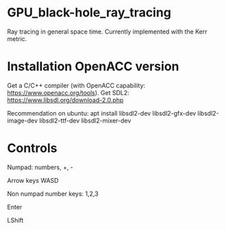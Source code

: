 # GPU_black-hole_ray_tracing
Ray tracing in general space time. Currently implemented with the Kerr metric.

# Installation OpenACC version
Get a C/C++ compiler (with OpenACC capability: https://www.openacc.org/tools).
Get SDL2: https://www.libsdl.org/download-2.0.php

Recommendation on ubuntu:
apt install libsdl2-dev libsdl2-gfx-dev libsdl2-image-dev libsdl2-ttf-dev libsdl2-mixer-dev

# Controls
Numpad: numbers, +, -

Arrow keys
WASD

Non numpad number keys: 1,2,3

Enter

LShift



